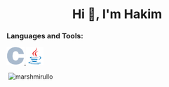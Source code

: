 <h1 align="center">Hi 👋, I'm Hakim </h1>


<h3 align="left">Languages and Tools:</h3>
<p align="left"> <a href="https://www.cprogramming.com/" target="_blank"> <img src="https://raw.githubusercontent.com/devicons/devicon/master/icons/c/c-original.svg" alt="c" width="40" height="40"/> </a> <a href="https://www.java.com" target="_blank"> <img src="https://raw.githubusercontent.com/devicons/devicon/master/icons/java/java-original.svg" alt="java" width="40" height="40"/> </a> </p>


<p>&nbsp;<img align="center" src="https://github-readme-stats.vercel.app/api?username=marshmirullo&show_icons=true&locale=en" alt="marshmirullo" /></p>
